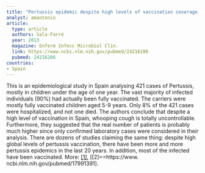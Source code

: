 ```yaml
---
title: "Pertussis epidemic despite high levels of vaccination coverage with acellular pertussis vaccine"
analyst: amantonio
article:
  type: article
  authors: Sala-Farré
  year: 2013
  magazine: Enferm Infecc Microbiol Clin.
  link: https://www.ncbi.nlm.nih.gov/pubmed/24216286
  pubmed: 24216286
countries:
- Spain
---
```


This is an epidemiological study in Spain analysing 421 cases of Pertussis, mostly in children under the age of one year. The vast majority of infected individuals (90%) had actually been fully vaccinated. The carriers were mostly fully vaccinated children aged 5-9 years. Only 8% of the 421 cases were hospitalized, and not one died. The authors conclude that despite a high level of vaccination in Spain, whooping cough is totally uncontrollable. Furthermore, they suggested that the real number of patients is probably much higher since only confirmed laboratory cases were considered in their analysis.
There are dozens of studies claiming the same thing: despite high global levels of pertussis vaccination, there have been more and more pertussis epidemics in the last 20 years. In addition, most of the infected have been vaccinated. More: [[1]](http://europepmc.org/abstract/med/16805226), [[2]==https://www. ncbi.nlm.nih.gov/pubmed/17991391].
